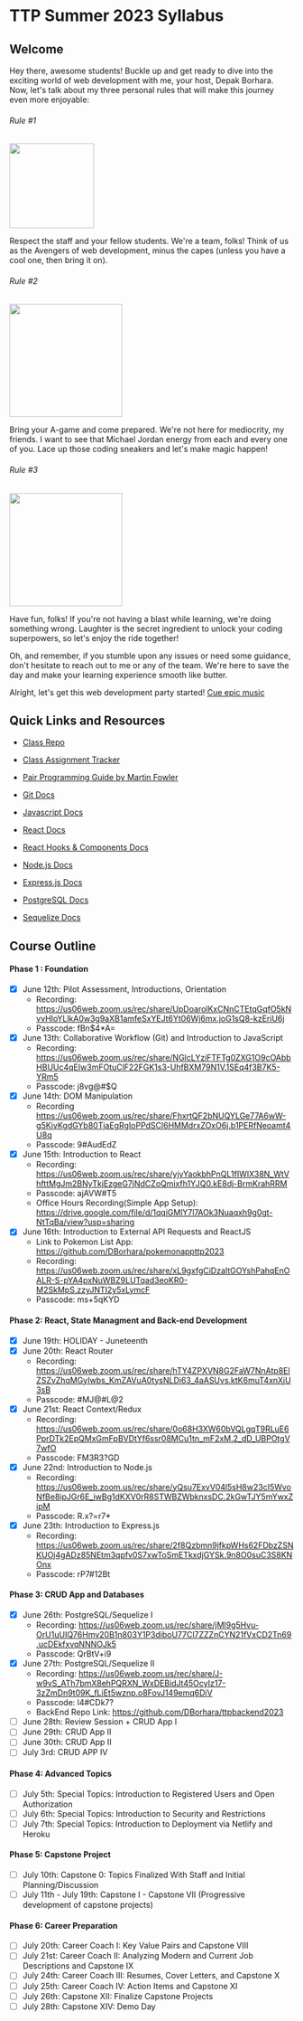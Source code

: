 # TTP Summer 2023 Syllabus

## Welcome

Hey there, awesome students! Buckle up and get ready to dive into the exciting world of web development with me, your host, Depak Borhara. Now, let's talk about my three personal rules that will make this journey even more enjoyable:

###### Rule #1

<img src='https://media0.giphy.com/media/l5s71uAp3CzKwxwkoZ/giphy.gif?cid=ecf05e47yla1j0wkaqp14xeo8vear7mpb62dc8c9ojik4swv&ep=v1_gifs_search&rid=giphy.gif&ct=g' width='150'>

Respect the staff and your fellow students. We're a team, folks! Think of us as the Avengers of web development, minus the capes (unless you have a cool one, then bring it on).

###### Rule #2

<img src='https://media0.giphy.com/media/3o6ozpypYSQg6nJ5rq/giphy.gif?cid=ecf05e47qvth2e5m8qkwclafia4sy9uiszgx7myu13mdd71r&ep=v1_gifs_search&rid=giphy.gif&ct=g' width='200'>

Bring your A-game and come prepared. We're not here for mediocrity, my friends. I want to see that Michael Jordan energy from each and every one of you. Lace up those coding sneakers and let's make magic happen!

###### Rule #3

<img src='https://media0.giphy.com/media/s2qXK8wAvkHTO/giphy.gif?cid=ecf05e47138ykz5yaplfziaqsfcz9ybsfne8jlprnow1n6jx&ep=v1_gifs_search&rid=giphy.gif&ct=g' width='200'>

Have fun, folks! If you're not having a blast while learning, we're doing something wrong. Laughter is the secret ingredient to unlock your coding superpowers, so let's enjoy the ride together!

Oh, and remember, if you stumble upon any issues or need some guidance, don't hesitate to reach out to me or any of the team. We're here to save the day and make your learning experience smooth like butter.

Alright, let's get this web development party started! [Cue epic music](https://www.youtube.com/watch?v=dQw4w9WgXcQ&ab_channel=RickAstley)

## Quick Links and Resources

- [Class Repo](https://github.com/DBorhara/ttp-summer-2023)

- [Class Assignment Tracker](https://docs.google.com/spreadsheets/d/1Lb26i0jy8xYHJrRzF0MProzwK0gyT9OedHJvJVylnL4/edit?pli=1#gid=1616898190)

- [Pair Programming Guide by Martin Fowler](https://martinfowler.com/articles/on-pair-programming.html)

- [Git Docs](https://git-scm.com/doc)

- [Javascript Docs](https://developer.mozilla.org/en-US/docs/Web/JavaScript)

- [React Docs](https://react.dev/learn)
- [React Hooks & Components Docs](https://react.dev/reference/react)

- [Node.js Docs](https://nodejs.org/en/docs)
- [Express.js Docs](https://expressjs.com/en/4x/api.html)

- [PostgreSQL Docs](https://www.postgresql.org/docs/15/index.html)
- [Sequelize Docs](https://sequelize.org/docs/v6/)

## Course Outline

#### Phase 1 : Foundation

- [x] June 12th: Pilot Assessment, Introductions, Orientation
  - Recording: https://us06web.zoom.us/rec/share/UpDoarolKxCNnCTEtqGqfO5kNvvHIoYLlkA0w3g9aXB1amfeSxYEJt6Yt06Wj6mx.joG1sQ8-kzEriU6j
  - Passcode: fBn$4\*A=
- [x] June 13th: Collaborative Workflow (Git) and Introduction to JavaScript
  - Recording: https://us06web.zoom.us/rec/share/NGlcLYziFTFTg0ZXG1O9cOAbbHBUUc4qEIw3mFOtuClF22FGK1s3-UhfBXM79N1V.1SEq4f3B7K5-YRm5
  - Passcode: j8vg@#$Q
- [x] June 14th: DOM Manipulation
  - Recording https://us06web.zoom.us/rec/share/FhxrtQF2bNUQYLGe77A6wW-g5KivKgdGYb80TjaEgRgIoPPdSCl6HMMdrxZOxO6j.b1PERfNeoamt4U8q
  - Passcode: 9#AudEdZ
- [x] June 15th: Introduction to React
  - Recording: https://us06web.zoom.us/rec/share/yjyYaokbhPnQL1fIWIX38N_WtVhfttMgJm2BNyTkjEzgeG7jNdCZoQmixfh1YJQ0.kE8dj-BrmKrahRRM
  - Passcode: ajAVW#T5
  - Office Hours Recording(Simple App Setup): https://drive.google.com/file/d/1qqiGMlY7l7AOk3Nuaqxh9g0gt-NtTqBa/view?usp=sharing
- [x] June 16th: Introduction to External API Requests and ReactJS
  - Link to Pokemon List App: https://github.com/DBorhara/pokemonappttp2023
  - Recording: https://us06web.zoom.us/rec/share/xL9gxfgCiDzaItGOYshPahqEnOALR-S-pYA4pxNuWBZ9LUTqad3eoKR0-M2SkMpS.zzyJNTI2y5xLymcF
  - Passcode: ms+5qKYD

#### Phase 2: React, State Managment and Back-end Development

- [x] June 19th: HOLIDAY - Juneteenth
- [x] June 20th: React Router
  - Recording: https://us06web.zoom.us/rec/share/hTY4ZPXVN8G2FaW7NnAtp8ElZSZvZhqMGyIwbs_KmZAVuA0tysNLDi63_4aASUvs.ktK6muT4xnXjU3sB
  - Passcode: #MJ@#L@2
- [x] June 21st: React Context/Redux
  - Recording: https://us06web.zoom.us/rec/share/0o68H3XW60bVQLgqT9RLuE6PprDTk2EpQMxGmFpBVDtYf6ssr08MCu1tn_mF2xM.2_dD_UBPOtgV7wfO
  - Passcode: FM3R3?GD
- [x] June 22nd: Introduction to Node.js
  - Recording: https://us06web.zoom.us/rec/share/yQsu7ExvV04l5sH8w23cI5WvoNfBe8ipJGr6E_iwBg1dKXV0rR8STWBZWbknxsDC.2kGwTJY5mYwxZipM
  - Passcode: R.x?=r7*
- [x] June 23th: Introduction to Express.js
  - Recording: https://us06web.zoom.us/rec/share/2f8Qzbmn9jfkpWHs62FDbzZSNKUOj4gADz85NEtm3qpfv0S7xwToSmETkxdjGYSk.9n8O0suC3S8KNOnx
  - Passcode: rP7#12Bt

#### Phase 3: CRUD App and Databases

- [x] June 26th: PostgreSQL/Sequelize I
  - Recording: https://us06web.zoom.us/rec/share/jMl9g5Hvu-OrU1uUIQ76Hmv20B1n803Y1P3diboU77Cl7ZZZnCYN21fVxCD2Tn69.ucDEkfxvqNNNOJk5
  - Passcode: QrBtV+i9
- [x] June 27th: PostgreSQL/Sequelize II
  - Recording: https://us06web.zoom.us/rec/share/J-w9vS_ATh7bmX8ehPQRXN_WxDEBidJt45OcyIz17-3zZmDn9t09K_fLiEt5wznp.o8FovJ149emq6DiV
  - Passcode: l4#CDk7?
  - BackEnd Repo Link: https://github.com/DBorhara/ttpbackend2023
- [ ] June 28th: Review Session + CRUD App I
- [ ] June 29th: CRUD App II
- [ ] June 30th: CRUD App II
- [ ] July 3rd: CRUD APP IV

#### Phase 4: Advanced Topics

- [ ] July 5th: Special Topics: Introduction to Registered Users and Open Authorization
- [ ] July 6th: Special Topics: Introduction to Security and Restrictions
- [ ] July 7th: Special Topics: Introduction to Deployment via Netlify and Heroku

#### Phase 5: Capstone Project

- [ ] July 10th: Capstone 0: Topics Finalized With Staff and Initial Planning/Discussion
- [ ] July 11th - July 19th: Capstone I - Capstone VII (Progressive development of capstone projects)

#### Phase 6: Career Preparation

- [ ] July 20th: Career Coach I: Key Value Pairs and Capstone VIII
- [ ] July 21st: Career Coach II: Analyzing Modern and Current Job Descriptions and Capstone IX
- [ ] July 24th: Career Coach III: Resumes, Cover Letters, and Capstone X
- [ ] July 25th: Career Coach IV: Action Items and Capstone XI
- [ ] July 26th: Capstone XII: Finalize Capstone Projects
- [ ] July 28th: Capstone XIV: Demo Day
